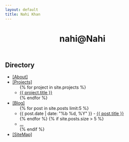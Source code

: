```yaml
---
layout: default
title: Nahi Khan
---
```


<div class="header-container">
  <header>
    <h1>nahi@Nahi</h1>
  </header>
</div>

## Directory

- <a href="{{ site.baseurl }}/about/" class="styled-link">[About]</a>
- <a href="{{ site.baseurl }}/projects/" class="styled-link">[Projects]</a>
  <ul>
  {% for project in site.projects %}
    <li class="subitem"><a href="{{ project.url | relative_url }}">{{ project.title }}</a></li>
  {% endfor %}
  </ul>
- <a href="{{ site.baseurl }}/posts/" class="styled-link">[Blog]</a>
  <ul>
  {% for post in site.posts limit:5 %}
    <li class="subitem"><span class="date">{{ post.date | date: "%b %d, %Y" }}</span> - <a href="{{ post.url }}">{{ post.title }}</a></li>
  {% endfor %}
  {% if site.posts.size > 5 %}
    <li class="subitem"><a href="{{ site.baseurl }}/posts/">...</a></li>
  {% endif %}
  </ul>
- <a href="{{ site.baseurl }}/sitemap.xml" class="styled-link">[SiteMap]</a>